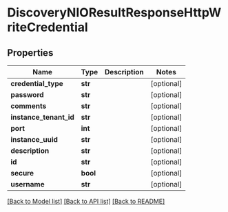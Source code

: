 # DiscoveryNIOResultResponseHttpWriteCredential

## Properties
Name | Type | Description | Notes
------------ | ------------- | ------------- | -------------
**credential_type** | **str** |  | [optional] 
**password** | **str** |  | [optional] 
**comments** | **str** |  | [optional] 
**instance_tenant_id** | **str** |  | [optional] 
**port** | **int** |  | [optional] 
**instance_uuid** | **str** |  | [optional] 
**description** | **str** |  | [optional] 
**id** | **str** |  | [optional] 
**secure** | **bool** |  | [optional] 
**username** | **str** |  | [optional] 

[[Back to Model list]](../README.md#documentation-for-models) [[Back to API list]](../README.md#documentation-for-api-endpoints) [[Back to README]](../README.md)


